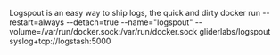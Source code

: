 Logspout is an easy way to ship logs, the quick and dirty
docker run --restart=always --detach=true --name="logspout" --volume=/var/run/docker.sock:/var/run/docker.sock gliderlabs/logspout syslog+tcp://logstash:5000
